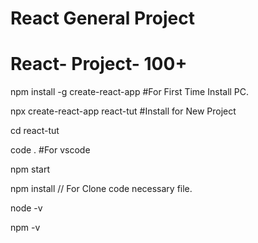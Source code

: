# React General Project

# React- Project- 100+

npm install -g create-react-app  #For First Time Install PC.

npx create-react-app react-tut   #Install for New Project

cd react-tut 

code .   #For vscode

npm start

npm install  // For Clone code necessary file.

node -v

npm -v
